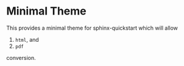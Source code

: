 # Minimal Theme

This provides a minimal theme for sphinx-quickstart which will allow

1. `html`, and
2. `pdf` 

conversion. 